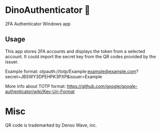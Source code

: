 # DinoAuthenticator 🦕

2FA Authenticator Windows app

## Usage

This app stores 2FA accounts and displays the token from a selected account.
It could import the secret key from the QR codes provided by the issuer.

Example format:
otpauth://totp/Example:example@example.com?secret=JBSWY3DPEHPK3PXP&issuer=Example

More info about TOTP format: https://github.com/google/google-authenticator/wiki/Key-Uri-Format

# Misc
QR code is trademarked by Denso Wave, inc.